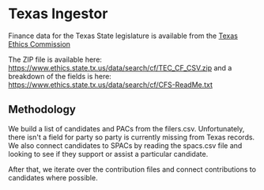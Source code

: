 # Texas Ingestor

Finance data for the Texas State legislature is available from the [Texas Ethics Commission](https://www.ethics.state.tx.us/search/cf/)

The ZIP file is available here: https://www.ethics.state.tx.us/data/search/cf/TEC_CF_CSV.zip
and a breakdown of the fields is here: https://www.ethics.state.tx.us/data/search/cf/CFS-ReadMe.txt

## Methodology
We build a list of candidates and PACs from the filers.csv. Unfortunately, there isn't a field for party so party is currently missing from Texas records.
We also connect candidates to SPACs by reading the spacs.csv file and looking to see if they support or assist a particular candidate.

After that, we iterate over the contribution files and connect contributions to candidates where possible.